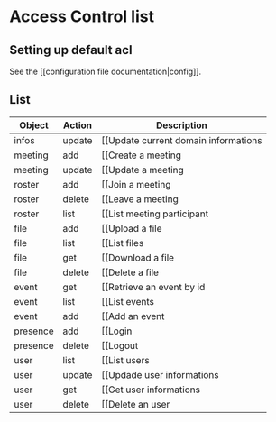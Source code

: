 # Access Control list

## Setting up default acl

See the [[configuration file documentation|config]].

## List

Object         | Action       | Description
---------------|--------------|----------------------------------------------------------------------------------------
infos          | update       | [[Update current domain informations|api#update-current-domain-informations]]
meeting        | add          | [[Create a meeting|api#create-a-meeting]]
meeting        | update       | [[Update a meeting|api#modify-a-meeting]]
roster         | add          | [[Join a meeting|api#join-a-meeting]]
roster         | delete       | [[Leave a meeting|api#quit-a-meeting]]
roster         | list         | [[List meeting participant|api#list-users-connected-to-a-meeting-roster]]
file           | add          | [[Upload a file|api#upload-a-file]]
file           | list         | [[List files|api#list-files]]
file           | get          | [[Download a file|api#download-a-file]]
file           | delete       | [[Delete a file|api#delete-a-file]]
event          | get          | [[Retrieve an event by id|api#retrieve-a-event]]
event          | list         | [[List events|api#retrieve-the-events]]
event          | add          | [[Add an event|api#send-an-event-to-ucengine]]
presence       | add          | [[Login|api#authentification]]
presence       | delete       | [[Logout|api#disconnect-users]]
user           | list         | [[List users|api#list-users]]
user           | update       | [[Updade user informations|api#modify-users-informations]]
user           | get          | [[Get user informations|api#retrieve-users-informations]]
user           | delete       | [[Delete an user|api#delete-a-user]]
